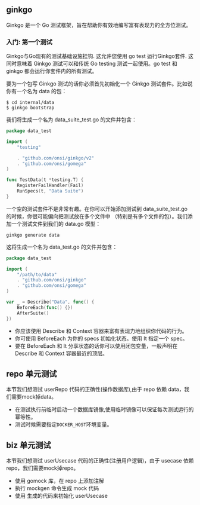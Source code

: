 ## ginkgo

Ginkgo 是一个 Go 测试框架，旨在帮助你有效地编写富有表现力的全方位测试。

### 入门: 第一个测试

Ginkgo与Go现有的测试基础设施挂钩. 这允许您使用 go test 运行Ginkgo套件.
这同时意味着 Ginkgo 测试可以和传统 Go testing 测试一起使用。go test 和 ginkgo 都会运行你套件内的所有测试。

要为一个包写 Ginkgo 测试的话你必须首先初始化一个 Ginkgo 测试套件。比如说你有一个名为 data 的包：

```shell
$ cd internal/data
$ ginkgo bootstrap
```

我们将生成一个名为 data_suite_test.go 的文件并包含：

```go
package data_test

import (
	"testing"

	. "github.com/onsi/ginkgo/v2"
	. "github.com/onsi/gomega"
)

func TestData(t *testing.T) {
	RegisterFailHandler(Fail)
	RunSpecs(t, "Data Suite")
}
```

一个空的测试套件不是非常有趣。在你可以开始添加测试到 data_suite_test.go 的时候，你很可能偏向把测试放在多个文件中 （特别是有多个文件的包）。我们添加一个测试文件到我们的 data.go 模型：
```shell
ginkgo generate data
```

这将生成一个名为 data_test.go 的文件并包含：

```go
package data_test

import (
    "/path/to/data"
    . "github.com/onsi/ginkgo"
    . "github.com/onsi/gomega"
)

var _ = Describe("Data", func() {
	BeforeEach(func() {})
	AfterSuite()
})
```

- 你应该使用 Describe 和 Context 容器来富有表现力地组织你代码的行为。
- 你可使用 BeforeEach 为你的 specs 初始化状态。使用 It 指定一个 spec。
- 要在 BeforeEach 和 It 分享状态的话你可以使用闭包变量，一般声明在 Describe 和 Context 容器最近的顶层。



## repo 单元测试

本节我们想测试 userRepo 代码的正确性(操作数据库),由于 repo 依赖 data，我们需要mock掉data。

- 在测试执行前临时启动一个数据库镜像,使用临时镜像可以保证每次测试运行的幂等性。
- 测试时候需要指定`DOCKER_HOST`环境变量。

## biz 单元测试

本节我们想测试 userUsecase 代码的正确性(注册用户逻辑)，由于 usecase 依赖 repo，我们需要mock掉repo。

- 使用 gomock 库，在 repo 上添加注解
- 执行 mockgen 命令生成 mock 代码
- 使用 生成的代码来初始化 userUsecase


